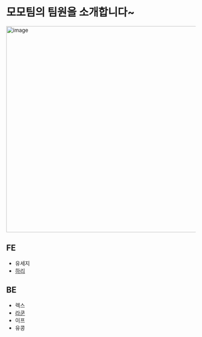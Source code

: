 # 모모팀의 팀원을 소개합니다~

<img width="549" alt="image" src="https://user-images.githubusercontent.com/57744251/178407194-785b5536-b139-4df8-9adb-abb787be02f3.png">

## FE

- 유세지
- [하리](./%ED%95%98%EB%A6%AC.md)

## BE

- 렉스
- [라쿤](라쿤.md)
- 이프
- 유콩

